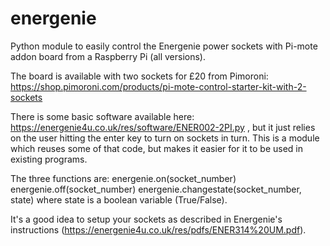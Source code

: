 # energenie
Python module to easily control the Energenie power sockets with Pi-mote addon board from a Raspberry Pi (all versions). 

The board is available with two sockets for £20 from Pimoroni: https://shop.pimoroni.com/products/pi-mote-control-starter-kit-with-2-sockets

There is some basic software available here: https://energenie4u.co.uk/res/software/ENER002-2PI.py , but it just relies on the user hitting the enter key to turn on sockets in turn. This is a module which reuses some of that code, but makes it easier for it to be used in existing programs. 

The three functions are:
energenie.on(socket_number)
energenie.off(socket_number)
energenie.changestate(socket_number, state) where state is a boolean variable (True/False).

It's a good idea to setup your sockets as described in Energenie's instructions (https://energenie4u.co.uk/res/pdfs/ENER314%20UM.pdf).
